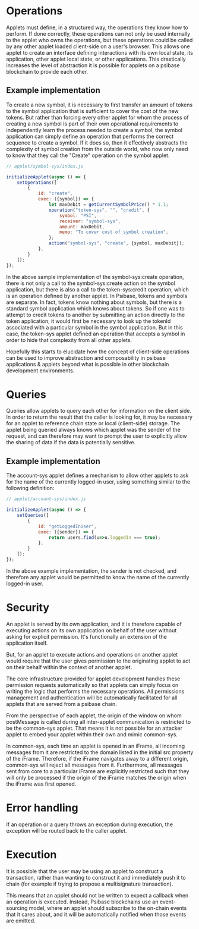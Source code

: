 # Operations

Applets must define, in a structured way, the operations they know how to perform. If done correctly, these operations can not only be used internally to the applet who owns the operations, but these operations could be called by any other applet loaded client-side on a user's browser. This allows one applet to create an interface defining interactions with its own local state, its application, other applet local state, or other applications. This drastically increases the level of abstraction it is possible for applets on a psibase blockchain to provide each other.

## Example implementation

To create a new symbol, it is necessary to first transfer an amount of tokens to the symbol application that is sufficient to cover the cost of the new tokens. But rather than forcing every other applet for whom the process of creating a new symbol is part of their own operational requirements to independently learn the process needed to create a symbol, the symbol application can simply define an operation that performs the correct sequence to create a symbol. If it does so, then it effectively abstracts the complexity of symbol creation from the outside world, who now only need to know that they call the "Create" operation on the symbol applet.

```javascript
// applet/symbol-sys/index.js

initializeApplet(async () => {
    setOperations([
        {
            id: "create",
            exec: ({symbol}) => {
                let maxDebit = getCurrentSymbolPrice() * 1.1;
                operation("token-sys", "", "credit", {
                    symbol: "PSI",
                    receiver: "symbol-sys",
                    amount: maxDebit,
                    memo: "To cover cost of symbol creation",
                };
                action("symbol-sys", "create", {symbol, maxDebit});
            },
        }
    ]);
});
```

In the above sample implementation of the symbol-sys:create operation, there is not only a call to the symbol-sys:create action on the symbol application, but there is also a call to the token-sys:credit operation, which is an operation defined by another applet. In Psibase, tokens and symbols are separate. In fact, tokens know nothing about symbols, but there is a standard symbol application which knows about tokens. So if one was to attempt to credit tokens to another by submitting an action directly to the token application, it would first be necessary to look up the tokenId associated with a particular symbol in the symbol application. But in this case, the token-sys applet defined an operation that accepts a symbol in order to hide that complexity from all other applets.

Hopefully this starts to elucidate how the concept of client-side operations can be used to improve abstraction and composability in psibase applications & applets beyond what is possible in other blockchain development environments.

# Queries

Queries allow applets to query each other for information on the client side. In order to return the result that the caller is looking for, it may be necessary for an applet to reference chain state or local (client-side) storage. The applet being queried always knows which applet was the sender of the request, and can therefore may want to prompt the user to explicitly allow the sharing of data if the data is potentially sensitive.

## Example implementation

The account-sys applet defines a mechanism to allow other applets to ask for the name of the currently logged-in user, using something similar to the following definition:

```javascript
// applet/account-sys/index.js

initializeApplet(async () => {
    setQueries([
        {
            id: "getLoggedInUser",
            exec: ({sender}) => {
                return users.find(u=>u.loggedIn === true);
            },
        }
    ]);
});
```

In the above example implementation, the sender is not checked, and therefore any applet would be permitted to know the name of the currently logged-in user.

# Security

An applet is served by its own application, and it is therefore capable of executing actions on its own application on behalf of the user without asking for explicit permission. It's functionally an extension of the application itself.

But, for an applet to execute actions and operations on another applet would require that the user gives permission to the originating applet to act on their behalf within the context of another applet.

The core infrastructure provided for applet development handles these permission requests automatically so that applets can simply focus on writing the logic that performs the necessary operations. All permissions management and authentication will be automatically facilitated for all applets that are served from a psibase chain.

From the perspective of each applet, the origin of the window on whom postMessage is called during all inter-applet communication is restricted to be the common-sys applet. That means it is not possible for an attacker applet to embed your applet within their own and mimic common-sys.

In common-sys, each time an applet is opened in an iFrame, all incoming messages from it are restricted to the domain listed in the initial src property of the iFrame. Therefore, if the iFrame navigates away to a different origin, common-sys will reject all messages from it. Furthermore, all messages sent from core to a particular iFrame are explicitly restricted such that they will only be processed if the origin of the iFrame matches the origin when the iFrame was first opened. 

# Error handling

If an operation or a query throws an exception during execution, the exception will be routed back to the caller applet. 

# Execution

It is possible that the user may be using an applet to construct a transaction, rather than wanting to construct it and immediately push it to chain (for example if trying to propose a multisignature transaction).

This means that an applet should not be written to expect a callback when an operation is executed. Instead, Psibase blockchains use an event-sourcing model, where an applet should subscribe to the on-chain events that it cares about, and it will be automatically notified when those events are emitted. 
